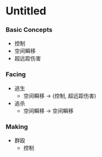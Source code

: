 # Untitled

### Basic Concepts

* 控制
* 空间瞬移
* 超远距伤害

### Facing

* 逃生
  * 空间瞬移 -&gt; \(控制, 超远距伤害\)
* 追杀
  * 空间瞬移 -&gt; 空间瞬移

### Making

* 群殴
  * 控制

